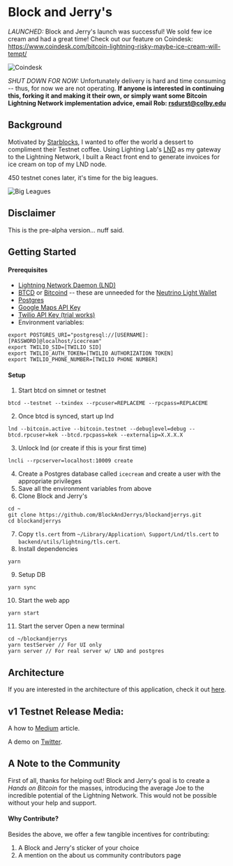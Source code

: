 # Block and Jerry's

*LAUNCHED:* Block and Jerry's launch was successful! We sold few ice cream and had a great time! Check out our feature on Coindesk: https://www.coindesk.com/bitcoin-lightning-risky-maybe-ice-cream-will-tempt/

![Coindesk](https://imgur.com/w44C5yj.png)

*SHUT DOWN FOR NOW:* Unfortunately delivery is hard and time consuming -- thus, for now we are not operating. **If anyone is interested in continuing this, forking it and making it their own, or simply want some Bitcoin Lightning Network implementation advice, email Rob: rsdurst@colby.edu**

## Background
Motivated by [Starblocks](https://starblocks.acinq.co/#/), I wanted to offer the world a dessert to compliment their Testnet coffee. Using Lighting Lab's [LND](https://github.com/lightningnetwork/lnd) as my gateway to the Lightning Network, I built a React front end to generate invoices for ice cream on top of my LND node.

450 testnet cones later, it's time for the big leagues.

![Big Leagues](https://media.giphy.com/media/3oAt20WaK4ZpWdD63m/giphy.gif)

## Disclaimer
This is the pre-alpha version... nuff said.

## Getting Started

#### Prerequisites
* [Lightning Network Daemon (LND)](https://github.com/lightningnetwork/lnd)
* [BTCD](https://github.com/roasbeef/btcd) or [Bitcoind](https://github.com/bitcoin/bitcoin) -- these are unneeded for the [Neutrino Light Wallet](https://github.com/bitcoin/bips/blob/master/bip-0157.mediawiki)
* [Postgres](https://www.postgresql.org/download/)
* [Google Maps API Key](https://developers.google.com/maps/)
* [Twilio API Key (trial works)](https://www.twilio.com/try-twilio)
* Environment variables:
```
export POSTGRES_URI="postgresql://[USERNAME]:[PASSWORD]@localhost/icecream"
export TWILIO_SID=[TWILIO SID]
export TWILIO_AUTH_TOKEN=[TWILIO AUTHORIZATION TOKEN]
export TWILIO_PHONE_NUMBER=[TWILIO PHONE NUMBER]
```

#### Setup
1. Start btcd on simnet or testnet
```
btcd --testnet --txindex --rpcuser=REPLACEME --rpcpass=REPLACEME
```
2. Once btcd is synced, start up lnd
```
lnd --bitcoin.active --bitcoin.testnet --debuglevel=debug --btcd.rpcuser=kek --btcd.rpcpass=kek --externalip=X.X.X.X
```
3. Unlock lnd (or create if this is your first time)
```
lncli --rpcserver=localhost:10009 create
```
4. Create a Postgres database called `icecream` and create a user with the appropriate privileges
5. Save all the environment variables from above
6. Clone Block and Jerry's
```
cd ~
git clone https://github.com/BlockAndJerrys/blockandjerrys.git
cd blockandjerrys
```
7. Copy `tls.cert` from `~/Library/Application\ Support/Lnd/tls.cert` to `backend/utils/lightning/tls.cert`.
8. Install dependencies
```
yarn
```
9. Setup DB
```
yarn sync
```
10. Start the web app
```
yarn start
```
11. Start the server
Open a new terminal
```
cd ~/blockandjerrys
yarn testServer // For UI only
yarn server // For real server w/ LND and postgres
```

## Architecture
If you are interested in the architecture of this application, check it out [here](https://github.com/BlockAndJerrys/blockandjerrys/blob/master/ARCHITECTURE.md).

## v1 Testnet Release Media:
A how to [Medium](https://medium.com/@robdurst/so-you-want-to-buy-ice-cream-on-the-bitcoin-testnet-block-and-jerrys-eb66c8d1296e) article.

A demo on [Twitter](https://twitter.com/g_durst/status/960696142445998080).

## A Note to the Community
First of all, thanks for helping out! Block and Jerry's goal is to create a *Hands on Bitcoin* for the masses, introducing the average Joe to the incredible potential of the Lightning Network. This would not be possible without your help and support. 

#### Why Contribute?
Besides the above, we offer a few tangible incentives for contributing:
1. A Block and Jerry's sticker of your choice
2. A mention on the about us community contributors page
